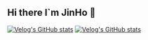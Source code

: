 ## Hi there I`m JinHo 👋

[![Velog's GitHub stats](https://velog-readme-stats.vercel.app/api?name=Amilaje)](https://velog.io/@choijinho1/posts)
[![Velog's GitHub stats](https://velog-readme-stats.vercel.app/api?name=Amilaje&tag=딥러닝)](https://github.com/eungyeole/velog-readme-stats)
<!--
**Amilaje/Amilaje** is a ✨ _special_ ✨ repository because its `README.md` (this file) appears on your GitHub profile.

Here are some ideas to get you started:

- 🔭 I’m currently working on ...
- 🌱 I’m currently learning ...
- 👯 I’m looking to collaborate on ...
- 🤔 I’m looking for help with ...
- 💬 Ask me about ...
- 📫 How to reach me: ...
- 😄 Pronouns: ...
- ⚡ Fun fact: ...
-->

